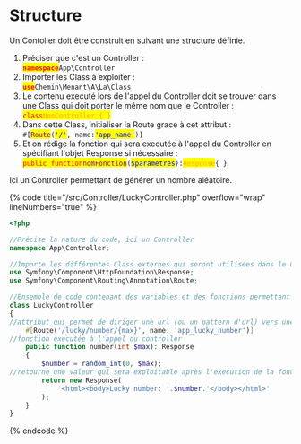 # Structure

Un Contoller doit être construit en suivant une structure définie.&#x20;

1. Préciser que c'est un Controller : \
   &#x20;<mark style="color:red;">**`namespace`**</mark>`App\Controller`
2. Importer les Class à exploiter : \
   &#x20;<mark style="color:red;">**`use`**</mark>`Chemin\Menant\A\La\Class`
3. Le contenu executé lors de l'appel du Controller doit se trouver dans une Class qui doit porter le même nom que le Controller : \
   &#x20;<mark style="color:red;">`class`</mark><mark style="color:orange;">`NomController { }`</mark>
4. Dans cette Class, initialiser la Route grace à cet attribut : \
   &#x20;`#[`<mark style="color:purple;">`Route`</mark>`(`<mark style="color:blue;">`'/'`</mark>`, name:`<mark style="color:blue;">`'app_name'`</mark>`)]`
5. Et on rédige la fonction qui sera executée à l'appel du Controller en spécifiant l'objet Response si nécessaire : \
   <mark style="color:red;">`public function`</mark><mark style="color:purple;">`nomFonction`</mark>`(`<mark style="color:blue;">`$parametres`</mark>`):`<mark style="color:orange;">`Response`</mark>`{ }`

Ici un Controller permettant de générer un nombre aléatoire.

{% code title="/src/Controller/LuckyController.php" overflow="wrap" lineNumbers="true" %}
```php
<?php

//Précise la nature du code, ici un Controller
namespace App\Controller;

//Importe les différentes Class externes qui seront utilisées dans le Controller
use Symfony\Component\HttpFoundation\Response;
use Symfony\Component\Routing\Annotation\Route;

//Ensemble de code contenant des variables et des fonctions permettant de créer des objets
class LuckyController
{
//attribut qui permet de diriger une url (ou un pattern d'url) vers une méthode de controller
    #[Route('/lucky/number/{max}', name: 'app_lucky_number')]
//fonction executée à l'appel du controller
    public function number(int $max): Response
    {
        $number = random_int(0, $max);
//retourne une valeur qui sera exploitable après l'execution de la fonction
        return new Response(
            '<html><body>Lucky number: '.$number.'</body></html>'
        );
    }
}
```
{% endcode %}


